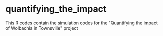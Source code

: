 # quantifying_the_impact
This R codes contain the simulation codes for the "Quantifying the impact of Wolbachia in Townsville" project
